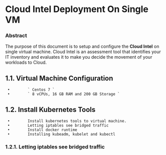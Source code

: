 # Cloud Intel Deployment On Single VM


### Abstract


The purpose of this document is to setup and configure the **Cloud Intel** on single virtual machine. Cloud Intel is an assessment tool that identifies your IT inventory and evaluates it to make you decide the movement of your workloads to Cloud. 

## 1.1. Virtual Machine Configuration


     •        ` Centos 7 `
     •        ` 8 vCPUs, 16 GB RAM and 200 GB Storage `

## 1.2. Install Kubernetes Tools 



     •        Install kubernetes tools to virtual machine.
     •        Letting iptables see bridged traffic
     •        Install docker runtime
     •        Installing kubeadm, kubelet and kubectl


### 1.2.1. Letting iptables see bridged traffic

